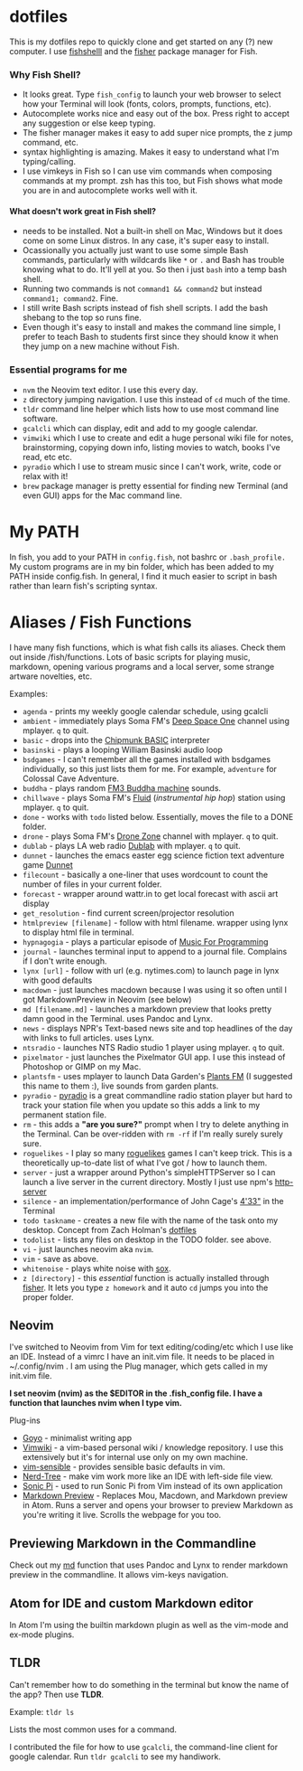 dotfiles
========

This is my dotfiles repo to quickly clone and get started on any (?) new computer. I use [fishshelll](https://fishshell.com/) and the [fisher](https://github.com/jorgebucaran/fisher) package manager for Fish.

### Why Fish Shell?

- It looks great. Type ```fish_config``` to launch your web browser to select how your Terminal will look (fonts, colors, prompts, functions, etc).
- Autocomplete works nice and easy out of the box. Press right to accept any suggestion or else keep typing.
- The fisher manager makes it easy to add super nice prompts, the z jump command, etc.
- syntax highlighting is amazing. Makes it easy to understand what I'm typing/calling.
- I use vimkeys in Fish so I can use vim commands when composing commands at my prompt. zsh has this too, but Fish shows what mode you are in and autocomplete works well with it.

#### What doesn't work great in Fish shell?

- needs to be installed. Not a built-in shell on Mac, Windows but it does come on some Linux distros. In any case, it's super easy to install.
- Ocassionally you actually just want to use some simple Bash commands, particularly with wildcards like ```*``` or ```.``` and Bash has trouble knowing what to do. It'll yell at you. So then i just ```bash``` into a temp bash shell.
- Running two commands is not ```command1 && command2``` but instead ```command1; command2```. Fine.
- I still write Bash scripts instead of fish shell scripts. I add the bash shebang to the top so runs fine.
- Even though it's easy to install and makes the command line simple, I prefer to teach Bash to students first since they should know it when they jump on a new machine without Fish.

### Essential programs for me

- ```nvm``` the Neovim text editor. I use this every day.
- ```z``` directory jumping navigation. I use this instead of ```cd``` much of the time.
- ```tldr``` command line helper which lists how to use most command line software. 
- ```gcalcli``` which can display, edit and add to my google calendar.
- ```vimwiki``` which I use to create and edit a huge personal wiki file for notes, brainstorming, copying down info, listing movies to watch, books I've read, etc etc.
- ```pyradio``` which I use to stream music since I can't work, write, code or relax with it!
- ```brew``` package manager is pretty essential for finding new Terminal (and even GUI) apps for the Mac command line.

# My PATH
In fish, you add to your PATH in `config.fish`, not bashrc or `.bash_profile.` My custom programs are in my bin folder, which has been added to my PATH inside config.fish. In general, I find it much easier to script in bash rather than learn fish's scripting syntax.

# Aliases / Fish Functions
I have many fish functions, which is what fish calls its aliases. Check them out inside /fish/functions. Lots of basic scripts for playing music, markdown, opening various programs and a local server, some strange artware novelties, etc.

Examples:
- ```agenda``` - prints my weekly google calendar schedule, using gcalcli
- ```ambient``` - immediately plays Soma FM's [Deep Space One](https://somafm.com/deepspaceone/) channel using mplayer. ```q``` to quit.
- ```basic``` - drops into the [Chipmunk BASIC](http://www.nicholson.com/rhn/basic/) interpreter
- ```basinski``` - plays a looping William Basinski audio loop
- ```bsdgames``` - I can't remember all the games installed with bsdgames individually, so this just lists them for me. For example, ```adventure``` for Colossal Cave Adventure.
- ```buddha``` - plays random [FM3 Buddha machine](https://en.wikipedia.org/wiki/FM3) sounds.
- ```chillwave``` - plays Soma FM's [Fluid](https://somafm.com/fluid/) (*instrumental hip hop*) station using mplayer. ```q``` to quit.
- ```done``` - works with ```todo``` listed below. Essentially, moves the file to a DONE folder.
- ```drone``` - plays Soma FM's [Drone Zone](https://somafm.com/dronezone/) channel with mplayer. ```q``` to quit.
- ```dublab``` - plays LA web radio [Dublab](https://www.dublab.com/) with mplayer. ```q``` to quit.
- ```dunnet``` - launches the emacs easter egg science fiction text adventure game [Dunnet](https://en.wikipedia.org/wiki/Dunnet_(video_game))
- ```filecount``` - basically a one-liner that uses wordcount to count the number of files in your current folder.
- ```forecast``` - wrapper around wattr.in to get local forecast with ascii art display
- ```get_resolution``` - find current screen/projector resolution
- ```htmlpreview [filename]``` - follow with html filename. wrapper using lynx to display html file in terminal.
- ```hypnagogia``` - plays a particular episode of [Music For Programming](https://musicforprogramming.net/)
- ```journal``` - launches terminal input to append to a journal file. Complains if I don't write enough.
- ```lynx [url]``` - follow with url (e.g. nytimes.com) to launch page in lynx with good defaults
- ```macdown``` - just launches macdown because I was using it so often until I got MarkdownPreview in Neovim (see below)
- ```md [filename.md]``` - launches a markdown preview that looks pretty damn good in the Terminal. uses Pandoc and Lynx.
- ```news``` - displays NPR's Text-based news site and top headlines of the day with links to full articles. uses Lynx.
- ```ntsradio``` - launches NTS Radio studio 1 player using mplayer. ```q``` to quit.
- ```pixelmator``` - just launches the Pixelmator GUI app. I use this instead of Photoshop or GIMP on my Mac.
- ```plantsfm``` - uses mplayer to launch Data Garden's [Plants FM](http://www.plants.fm/) (I suggested this name to them :), live sounds from garden plants.
- ```pyradio``` - [pyradio](http://www.coderholic.com/pyradio/) is a great commandline radio station player but hard to track your station file when you update so this adds a link to my permanent station file.
- ```rm``` - this adds a **"are you sure?"** prompt when I try to delete anything in the Terminal. Can be over-ridden with ```rm -rf``` if I'm really surely surely sure.
- ```roguelikes``` - I play so many [roguelikes](https://www.reddit.com/r/roguelikes/) games I can't keep trick. This is a theoretically up-to-date list of what I've got / how to launch them.
- ```server``` - just a wrapper around Python's simpleHTTPServer so I can launch a live server in the current directory. Mostly I just use npm's [http-server](https://www.npmjs.com/package/http-server)
- ```silence``` - an implementation/performance of John Cage's [4'33"](https://en.wikipedia.org/wiki/4%E2%80%B233%E2%80%B3) in the Terminal
- ```todo taskname``` - creates a new file with the name of the task onto my desktop. Concept from Zach Holman's [dotfiles](https://zachholman.com/2010/08/dotfiles-are-meant-to-be-forked/)
- ```todolist``` - lists any files on desktop in the TODO folder. see above.
- ```vi``` - just launches neovim aka ```nvim```.
- ```vim``` - save as above.
- ```whitenoise``` - plays white noise with [sox](http://sox.sourceforge.net/).
- ```z [directory]``` - this *essential* function is actually installed through [fisher](https://github.com/jorgebucaran/fisher). It lets you type ```z homework``` and it auto ```cd``` jumps you into the proper folder.

## Neovim
I've switched to Neovim from Vim for text editing/coding/etc which I use like an IDE. Instead of a vimrc I have an init.vim file. It needs to be placed in ~/.config/nvim . I am using the Plug manager, which gets called in my init.vim file.

**I set neovim (nvim) as the $EDITOR in the .fish_config file. I have a function that launches nvim when I type vim.** 

Plug-ins
- [Goyo](https://github.com/junegunn/goyo.vim) - minimalist writing app
- [Vimwiki](https://vimwiki.github.io/) - a vim-based personal wiki / knowledge repository. I use this extensively but it's for internal use only on my own machine.
- [vim-sensible](https://www.vim.org/scripts/script.php?script_id=4391) - provides sensible basic defaults in vim.
- [Nerd-Tree](https://github.com/scrooloose/nerdtree) - make vim work more like an IDE with left-side file view.
- [Sonic Pi](https://github.com/dermusikman/sonicpi.vim) - used to run Sonic Pi from Vim instead of its own application
- [Markdown Preview](https://github.com/iamcco/markdown-preview.nvim) - Replaces Mou, Macdown, and Markdown preview in Atom. Runs a server and opens your browser to preview Markdown as you're writing it live. Scrolls the webpage for you too. 

## Previewing Markdown in the Commandline
Check out my [md](fish/functions/md.fish) function that uses Pandoc and Lynx to render markdown preview in the commandline. It allows vim-keys navigation.

## Atom for IDE and custom Markdown editor
In Atom I'm using the builtin markdown plugin as well as the vim-mode and ex-mode plugins.  

## TLDR

Can't remember how to do something in the terminal but know the name of the app? Then use **TLDR**.

Example: ```tldr ls```

Lists the most common uses for a command.

I contributed the file for how to use ```gcalcli```, the command-line client for google calendar. Run ```tldr gcalcli``` to see my handiwork.
